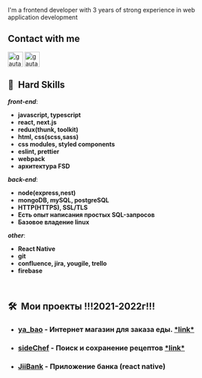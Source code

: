 I'm a frontend developer with 3 years of strong experience in web  application development

<h2>Contact with me</h2>

<p align="left">
<a href="https://t.me/explorrerr" target="blank"><img align="center" src="https://img.icons8.com/color/48/000000/telegram-app--v1.png" alt="gautamkrishnar" height="35" width="35" /></a>
<a href="https://wa.me/79785508821" target="blank"><img align="center" src="https://img.icons8.com/color/48/000000/whatsapp.png" alt="gautamkrishnar" height="35" width="35" /></a>

<h2><b>🔨&nbsp;&nbsp;Hard&nbsp;Skills</b></h2>

***front-end***:
- <b>javascript, typescript</b>
- <b>react, next.js</b>
- <b>redux(thunk, toolkit)</b>
- <b>html, css(scss,sass)</b>
- <b>css modules, styled components</b>
- <b>eslint, prettier</b>
- <b>webpack</b>
- <b>архитектура FSD</b>

***back-end***:
- <b>node(express,nest)</b>
- <b>mongoDB, mySQL, postgreSQL</b>
- <b>HTTP(HTTPS), SSL/TLS</b>
- <b>Есть опыт написания простых SQL-запросов</b>
- <b>Базовое владение linux</b>

***other***:
- <b>React Native</b>
- <b>git</b>
- <b>confluence, jira, yougile, trello</b>
- <b>firebase</b>

&nbsp;<h2><b>🛠️&nbsp;&nbsp;Мои проекты !!!2021-2022г!!!</b></h2>
- <h3><a href="https://github.com/ihopeyoucanfly/ya_bao-frontend">ya_bao</a> - Интернет магазин для заказа еды. <a href="https://ya-bao-frontend.vercel.app/">*link*</a></h3> 

- <h3><a href="https://github.com/ihopeyoucanfly/sideChef-frontend">sideChef</a> - Поиск и сохранение рецептов <a href="https://side-chef.vercel.app/">*link*</a></h3> 

- <h3><a href="https://github.com/ihopeyoucanfly/JiiBank">JiiBank</a> - Приложение банка (react native)</h3> 

